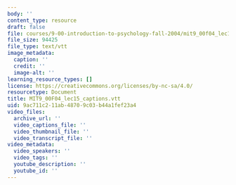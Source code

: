 ```yaml
---
body: ''
content_type: resource
draft: false
file: courses/9-00-introduction-to-psychology-fall-2004/mit9_00f04_lec15_captions.vtt
file_size: 94425
file_type: text/vtt
image_metadata:
  caption: ''
  credit: ''
  image-alt: ''
learning_resource_types: []
license: https://creativecommons.org/licenses/by-nc-sa/4.0/
resourcetype: Document
title: MIT9_00F04_lec15_captions.vtt
uid: 9ac711c2-11ab-4870-9c03-b44a1fef23a4
video_files:
  archive_url: ''
  video_captions_file: ''
  video_thumbnail_file: ''
  video_transcript_file: ''
video_metadata:
  video_speakers: ''
  video_tags: ''
  youtube_description: ''
  youtube_id: ''
---
```

